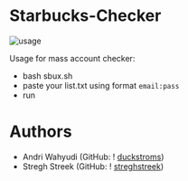 # Starbucks-Checker
![usage](https://i.ibb.co/x10wtGT/image-2021-06-26-214641.png)

Usage for mass account checker:
* bash sbux.sh 
* paste your list.txt using format ``email:pass``
* run

# Authors
*  Andri Wahyudi (GitHub: ! [duckstroms](https://github.com/duckstroms))
*  Stregh Streek  (GitHub: ! [streghstreek](https://github.com/streghstreek))
